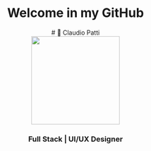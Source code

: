 
<div align="center">

  # Welcome in my GitHub
</div>
<div align="center">
  # 🚀 Claudio Patti  
  <div id="header" align="center" >
    <img src="https://media.giphy.com/media/qgQUggAC3Pfv687qPC/giphy.gif" width="200">
  </div>

  ### Full Stack | UI/UX Designer 
</div> 


<!--
**claudiopatti/claudiopatti** is a ✨ _special_ ✨ repository because its `README.md` (this file) appears on your GitHub profile.

Here are some ideas to get you started:

- 🔭 I’m currently working on ...
- 🌱 I’m currently learning ...
- 👯 I’m looking to collaborate on ...
- 🤔 I’m looking for help with ...
- 💬 Ask me about ...
- 📫 How to reach me: ...
- 😄 Pronouns: ...
- ⚡ Fun fact: ...
-->
